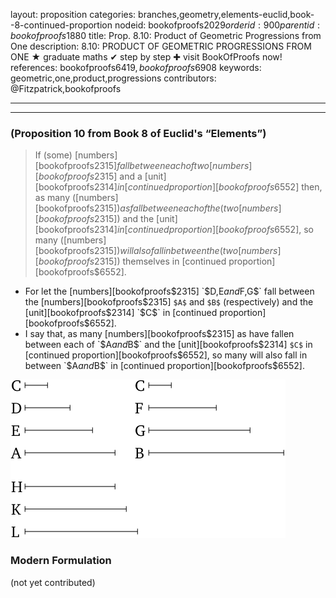 layout: proposition
categories: branches,geometry,elements-euclid,book--8-continued-proportion
nodeid: bookofproofs$2029
orderid: 900
parentid: bookofproofs$1880
title: Prop. 8.10: Product of Geometric Progressions from One
description: 8.10: PRODUCT OF GEOMETRIC PROGRESSIONS FROM ONE &#9733; graduate maths &#10004; step by step &#10010; visit BookOfProofs now!
references: bookofproofs$6419,bookofproofs$6908
keywords: geometric,one,product,progressions
contributors: @Fitzpatrick,bookofproofs

---


---

### (Proposition 10 from Book 8 of Euclid's “Elements”)

> If (some) [numbers][bookofproofs$2315] fall between each of two [numbers][bookofproofs$2315] and a [unit][bookofproofs$2314] in [continued proportion][bookofproofs$6552] then, as many ([numbers][bookofproofs$2315]) as fall between each of the (two [numbers][bookofproofs$2315]) and the [unit][bookofproofs$2314] in [continued proportion][bookofproofs$6552], so many ([numbers][bookofproofs$2315]) will also fall in between the (two [numbers][bookofproofs$2315]) themselves in [continued proportion][bookofproofs$6552].

* For let the [numbers][bookofproofs$2315] `$D$`, `$E$` and `$F$`, `$G$` fall between the [numbers][bookofproofs$2315] `$A$` and `$B$` (respectively) and the [unit][bookofproofs$2314] `$C$` in [continued proportion][bookofproofs$6552].
* I say that, as many [numbers][bookofproofs$2315] as have fallen between each of `$A$` and `$B$` and the [unit][bookofproofs$2314] `$C$` in [continued proportion][bookofproofs$6552], so many will also fall in between `$A$` and `$B$` in [continued proportion][bookofproofs$6552].

![fig10e](https://github.com/bookofproofs/bookofproofs.github.io/blob/main/_sources/_assets/images/euclid/Book08/fig10e.png?raw=true)



### Modern Formulation

(not yet contributed)
